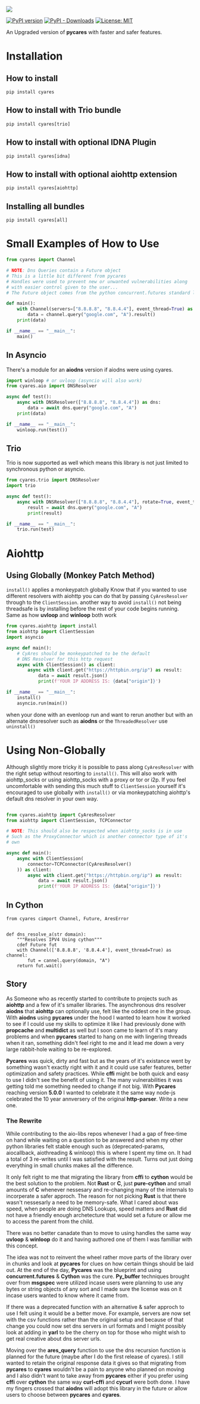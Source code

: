 <img src="https://raw.githubusercontent.com/Vizonex/cyares/main/Cy-Ares-Logo.png"/>

[![PyPI version](https://badge.fury.io/py/cyares.svg)](https://badge.fury.io/py/cyares)
[![PyPI - Downloads](https://img.shields.io/pypi/dm/cyares)](https://badge.fury.io/py/cyares)
[![License: MIT](https://img.shields.io/badge/License-MIT-yellow.svg)](https://opensource.org/licenses/MIT)

An Upgraded version of __pycares__ with faster and safer features.

# Installation

## How to install
```
pip install cyares
```

## How to install with Trio bundle
```
pip install cyares[trio]
```

## How to install with optional IDNA Plugin
```
pip install cyares[idna]
```

## How to install with optional aiohttp extension
```
pip install cyares[aiohttp]
```

## Installing all bundles
```
pip install cyares[all]
```


# Small Examples of How to Use

```python
from cyares import Channel

# NOTE: Dns Queries contain a Future object
# This is a little bit different from pycares 
# Handles were used to prevent new or unwanted vulnerabilities along
# with easier control given to the user...
# The Future object comes from the python concurrent.futures standard library

def main():
    with Channel(servers=["8.8.8.8", "8.8.4.4"], event_thread=True) as channel:
        data = channel.query("google.com", "A").result()
    print(data)

if __name__ == "__main__":
    main()
```

## In Asyncio
There's a module for an **aiodns** version if aiodns were using cyares.

```python
import winloop # or uvloop (asyncio will also work) 
from cyares.aio import DNSResolver

async def test():
    async with DNSResolver(["8.8.8.8", "8.8.4.4"]) as dns:
        data = await dns.query("google.com", "A")
    print(data)

if __name__ == "__main__":
    winloop.run(test())
```

## Trio
Trio is now supported as well which means this library is not just limited to 
synchronous python or asyncio. 

```python
from cyares.trio import DNSResolver
import trio

async def test():
    async with DNSResolver(["8.8.8.8", "8.8.4.4"], rotate=True, event_thread=False) as dns:
        result = await dns.query("google.com", "A")
        print(result)

if __name__ == "__main__":
    trio.run(test)
```


# Aiohttp
## Using Globally (Monkey Patch Method)

`install()` applies a monkeypatch globally
Know that if you wanted to use different resolvers with
aiohttp you can do that by passing `CyAresResolver` through to the
`ClientSession`. another way to avoid `install()` not being threadsafe is by
installing before the rest of your code begins running.
Same as how **uvloop** and **winloop** both work

```python
from cyares.aiohttp import install
from aiohttp import ClientSession
import asyncio

async def main():
    # CyAres should be monkeypatched to be the default 
    # DNS Resolver for this http request
    async with ClientSession() as client:
        async with client.get("https://httpbin.org/ip") as result:
            data = await result.json()
            print(f'YOUR IP ADDRESS IS: {data["origin"]}')

if __name__ == "__main__":
    install()
    asyncio.run(main())
```

when your done with an evenloop run and want to rerun
another but with an alternate dnsresolver such as **aiodns**
or the `ThreadedResolver` use `uninstall()`

# Using Non-Globally

Although slightly more tricky it is possible to pass along `CyAresResolver`
with the right setup without resorting to `install()`. This will also
work with aiohttp_socks or using aiohttp_socks with a proxy or tor or i2p.
If you feel uncomfortable with sending this much stuff to `ClientSession`
yourself it's encouraged to use globally with `install()` or via
monkeypatching aiohttp's default dns resolver in your own way.

```python

from cyares.aiohttp import CyAresResolver
from aiohttp import ClientSession, TCPConnector

# NOTE: This should also be respected when aiohttp_socks is in use
# Such as the ProxyConnector which is another connector type of it's
# own

async def main():
    async with ClientSession(
        connector=TCPConnector(CyAresResolver()
    )) as client:
        async with client.get("https://httpbin.org/ip") as result:
            data = await result.json()
            print(f'YOUR IP ADDRESS IS: {data["origin"]}')
```

## In Cython
```cython
from cyares cimport Channel, Future, AresError


def dns_resolve_a(str domain):
    """Resolves IPV4 Using cython"""
    cdef Future fut
    with Channel(['8.8.8.8', '8.8.4.4'], event_thread=True) as   channel:
        fut = cannel.query(domain, "A")
    return fut.wait()
```


## Story
As Someone who as recently started to contribute to projects such as __aiohttp__ and a few of it's smaller libraries. The asynchronous dns resolver __aiodns__ that __aiohttp__ can optionally use, felt like the oddest one in the group. With __aiodns__ using __pycares__ under the hood I wanted to learn how it worked to see if I could use my skills to optimize it like I had previously done with __propcache__ and __multidict__ as well but I soon came to learn of it's many problems and when __pycares__ started to hang on me with lingering threads when it ran, something didn't feel right to me and it lead me down a very large rabbit-hole waiting to be re-explored.

__Pycares__ was quick, dirty and fast but as the years of it's existance went by something wasn't exactly right with it and it could use safer features, better optimization and safety practices. While __cffi__ might be both quick and easy to use I didn't see the benefit of using it. The many vulnerabilities it was getting told me something needed to change if not big. With __Pycares__ reaching version __5.0.0__ I wanted to celebrate it the same way node-js celebrated the 10 year annversery of the original __http-parser__. Write a new one.


### The Rewrite 

While contributing to the aio-libs repos whenever I had a gap of free-time on hand while waiting on a question to be answered and when my other python libraries felt stable enough such as (deprecated-params, aiocallback, aiothreading & winloop) this is where I spent my time on. It had a total of 3 re-writes until I was satisfied with the result. Turns out just doing everything in small chunks makes all the difference. 

It only felt right to me that migrating the library from __cffi__ to __cython__ would be the best solution to the problem. Not __Rust__ or __C__, just __pure-cython__ and small amounts of __C__ whenever nessesary and re-changing many of the internals to incorperate a safer approch. The reason for not picking __Rust__ is that there wasn't nessesarly a need to be memory-safe. What I cared about was speed, when people are doing DNS Lookups, speed matters and __Rust__ did not have a friendly enough archetecture that would set a future or allow me to access the parent from the child. 

There was no better canadate than to move to using handles the same way __uvloop__ & __winloop__ do it and having authored one of them I was familliar with this concept.

The idea was not to reinvent the wheel rather move parts of the library over in chunks and look at __pycares__ for clues on how certain things should be laid out. At the end of the day, __Pycares__ was the blueprint and using __concurrent.futures__ & __Cython__ was the cure. __Py_buffer__ techniques brought over from __msgspec__ were utilized incase users were planning to use any bytes or string objects of any sort and I made sure the license was on it incase users wanted to know where it came from.

If there was a deprecated function with an alternative & safer approch to use I felt using it would be a better move. For example, servers are now set with the csv functions rather than the original setup and because of that change you could now set dns servers in url formats and I might possibly look at adding in __yarl__ to be the cherry on top for those who might wish to get real creative about dns server urls. 

Moving over the __ares_query__ function to use the dns recursion function is planned for the future (maybe after I do the first release of cyares). I still wanted to retain the original response data it gives so that migrating from __pycares__ to __cyares__ wouldn't be a pain to anyone who planned on moving and I also didn't want to take away from __pycares__ either if you prefer using __cffi__ over __cython__ the same way __curl-cffi__ and __cycurl__ were both done. I have my fingers crossed that __aiodns__ will adopt this library in the future or allow users to choose between __pycares__ and __cyares__.



